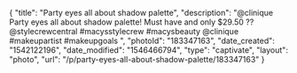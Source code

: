 {
    "title": "Party eyes all about shadow palette",
    "description": "@clinique Party eyes all about shadow palette! Must have and only $29.50 ??@stylecrewcentral #macysstylecrew #macysbeauty @clinique #makeupartist #makeupgoals ",
    "photoId": "183347163",
    "date_created": "1542122196",
    "date_modified": "1546466794",
    "type": "captivate",
    "layout": "photo",
    "url": "\/p\/party-eyes-all-about-shadow-palette\/183347163"
}